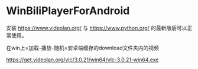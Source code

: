 # WinBiliPlayerForAndroid
安装 https://www.videolan.org/ 与 https://www.python.org/ 的最新版后可以正常使用。

在win上=加载-播放-随机=安卓端缓存的download文件夹内的视频

https://get.videolan.org/vlc/3.0.21/win64/vlc-3.0.21-win64.exe

